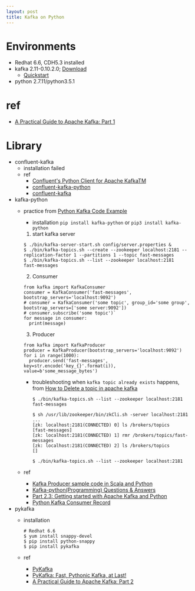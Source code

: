 ```yaml
---
layout: post
title: Kafka on Python
---
```


# Environments
* Redhat 6.6, CDH5.3 installed
* kafka 2.11-0.10.2.0; [Download](https://www.apache.org/dyn/closer.cgi?path=/kafka/0.10.2.0/kafka_2.11-0.10.2.0.tgz)
  * [Quickstart](https://kafka.apache.org/quickstart)
* python 2.7.11/python3.5.1

# ref
* [A Practical Guide to Apache Kafka: Part 1](https://www.coshx.com/blog/2016/10/20/a-practical-guide-to-kafka1/)

# Library
* confluent-kafka
  * installation failed
  * ref
    * [Confluent's Python Client for Apache KafkaTM](https://github.com/confluentinc/confluent-kafka-python)
    * [confluent-kafka-python](http://docs.confluent.io/3.0.1/clients/confluent-kafka-python/)
    * [confluent-kafka](https://pypi.python.org/pypi/confluent-kafka)
* kafka-python
  * practice from [Python Kafka Code Example](http://gangmax.me/blog/2017/03/13/python-kafka-code-example/)
    * installation `pip install kafka-python` or `pip3 install kafka-python`
    1. start kafka server

      ```
      $ ./bin/kafka-server-start.sh config/server.properties &
      $ ./bin/kafka-topics.sh --create --zookeeper localhost:2181 --replication-factor 1 --partitions 1 --topic fast-messages
      $ ./bin/kafka-topics.sh --list --zookeeper localhost:2181
      fast-messages
      ```
    2. Consumer

      ```
      from kafka import KafkaConsumer
      consumer = KafkaConsumer('fast-messages', bootstrap_servers='localhost:9092')
      # consumer = KafkaConsumer('some topic', group_id='some group', bootstrap_servers=['some server:9092'])
      # consumer.subscribe('some topic')`
      for message in consumer:
        print(message)
      ```
    3. Producer

      ```
      from kafka import KafkaProducer
      producer = KafkaProducer(bootstrap_servers='localhost:9092')
      for i in range(1000):
        producer.send('fast-messages', key=str.encode('key_{}'.format(i)), value=b'some_message_bytes')
      ```
    * troubleshooting when `kafka topic already exists` happens, from [How to Delete a topic in apache kafka](https://stackoverflow.com/questions/33537950/how-to-delete-a-topic-in-apache-kafka)

      ```
      $ ./bin/kafka-topics.sh --list --zookeeper localhost:2181
      fast-messages

      $ sh /usr/lib/zookeeper/bin/zkCli.sh -server localhost:2181
      ...
      [zk: localhost:2181(CONNECTED) 0] ls /brokers/topics
      [fast-messages]
      [zk: localhost:2181(CONNECTED) 1] rmr /brokers/topics/fast-messages
      [zk: localhost:2181(CONNECTED) 2] ls /brokers/topics
      []

      $ ./bin/kafka-topics.sh --list --zookeeper localhost:2181
      ```
  * ref
    * [Kafka Producer sample code in Scala and Python](https://community.hortonworks.com/articles/74077/kafka-producer-sample-code-in-scala-and-python.html)
    * [Kafka-python(Programming) Questions & Answers](http://techqa.info/programming/tag/kafka-python)
    * [Part 2.3: Getting started with Apache Kafka and Python](https://www.cloudkarafka.com/blog/2016-12-13-part2-3-apache-kafka-for-beginners_example-and-sample-code-python.html)
    * [Python Kafka Consumer Record](http://codegists.com/code/python-kafka-consumer-record/)
* pykafka
  * installation

    ```
    # Redhat 6.6
    $ yum install snappy-devel
    $ pip install python-snappy
    $ pip install pykafka
    ```
  * ref
    * [PyKafka](https://github.com/Parsely/pykafka)
    * [PyKafka: Fast, Pythonic Kafka, at Last!](https://blog.parse.ly/post/3886/pykafka-now/)
    * [A Practical Guide to Apache Kafka: Part 2](https://www.coshx.com/blog/2016/10/20/a-practical-guide-to-kafka2/)

